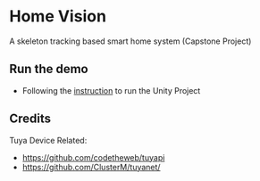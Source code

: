 # Home Vision
A skeleton tracking based smart home system (Capstone Project)

## Run the demo
* Following the [instruction](RaycastDetection/README.md) to run the Unity Project 


## Credits
Tuya Device Related:
* https://github.com/codetheweb/tuyapi
* https://github.com/ClusterM/tuyanet/

